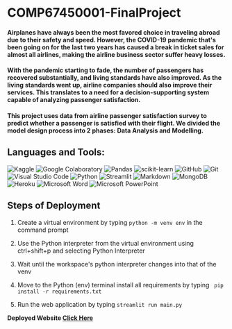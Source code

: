 # COMP67450001-FinalProject

#### Airplanes have always been the most favored choice in traveling abroad due to their safety and speed. However, the <a href='https://www.who.int/news-room/questions-and-answers/item/coronavirus-disease-covid-19-how-is-it-transmitted' target='_blank' style='text-decoration:none;'>COVID-19 pandemic</a> that's been going on for the last two years has caused a break in ticket sales for almost all airlines, making the airline business sector suffer heavy losses. 
#### With the pandemic starting to fade, the number of passengers has <a href='https://www.iata.org/en/pressroom/2022-releases/2022-03-01-01/' target='_blank' style='text-decoration:none;'>recovered substantially</a>, and living standards have also improved. As the living standards went up, airline companies should also improve their services. This translates to a need for a decision-supporting system capable of analyzing passenger satisfaction. 
#### This project uses data from <a href='https://www.kaggle.com/datasets/teejmahal20/airline-passenger-satisfaction' target='_blank' style='text-decoration:none;'>airline passenger satisfaction survey</a> to predict whether a passenger is satisfied with their flight. We divided the model design process into 2 phases: <a href='https://colab.research.google.com/drive/1ozDpPvwTh44hDEafooDxac9SjwNuupHl?usp=sharing' target='_blank' style='text-decoration:none;'> Data Analysis </a> and <a href='https://colab.research.google.com/drive/1Z2fyWWOsGw1KpCCJN4htMguOG4dEYOzV?usp=sharing' target='_blank' style='text-decoration:none;'>Modelling</a>.

## Languages and Tools:
![Kaggle](https://img.shields.io/badge/Kaggle-035a7d?style=for-the-badge&logo=kaggle&logoColor=white)
![Google Colaboratory](https://img.shields.io/badge/Colab-F9AB00?style=for-the-badge&logo=googlecolab&color=525252)
![Pandas](https://img.shields.io/badge/pandas-%23150458.svg?style=for-the-badge&logo=pandas&logoColor=white)
![scikit-learn](https://img.shields.io/badge/scikit--learn-%23F7931E.svg?style=for-the-badge&logo=scikit-learn&logoColor=white)
![GitHub](https://img.shields.io/badge/GitHub-100000?style=for-the-badge&logo=github&logoColor=white)
![Git](https://img.shields.io/badge/GIT-E44C30?style=for-the-badge&logo=git&logoColor=white)
![Visual Studio Code](https://img.shields.io/badge/Visual%20Studio%20Code-0078d7.svg?style=for-the-badge&logo=visual-studio-code&logoColor=white)
![Python](https://img.shields.io/badge/python-3670A0?style=for-the-badge&logo=python&logoColor=ffdd54)
![Streamlit](https://img.shields.io/badge/Streamlit-FF4B4B?style=for-the-badge&logo=Streamlit&logoColor=white)
![Markdown](https://img.shields.io/badge/markdown-%23000000.svg?style=for-the-badge&logo=markdown&logoColor=white)
![MongoDB](https://img.shields.io/badge/MongoDB-%234ea94b.svg?style=for-the-badge&logo=mongodb&logoColor=white)
![Heroku](https://img.shields.io/badge/Heroku-430098?style=for-the-badge&logo=heroku&logoColor=white)
![Microsoft Word](https://img.shields.io/badge/Microsoft_Word-2B579A?style=for-the-badge&logo=microsoft-word&logoColor=white)
![Microsoft PowerPoint](https://img.shields.io/badge/Microsoft_PowerPoint-B7472A?style=for-the-badge&logo=microsoft-powerpoint&logoColor=white)

## Steps of Deployment

1. Create a virtual environment by typing ```python -m venv env``` in the command prompt 

2. Use the Python interpreter from the virtual environment using ctrl+shift+p and selecting Python Interpreter

3. Wait until the workspace's python interpreter changes into that of the venv

4. Move to the Python (env) terminal install all requirements by typing ``` pip install -r requirements.txt```

5. Run the web application by typing ```streamlit run main.py```

<b>Deployed Website [Click Here](https://darnell-plane-prediction.streamlit.app/)<b>
